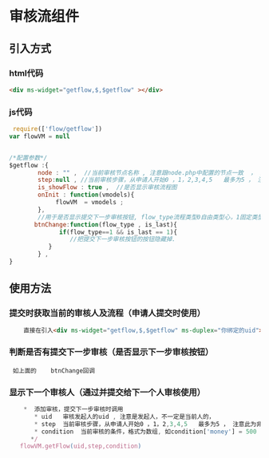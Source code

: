 # 审核流组件

## 引入方式

### html代码
````html
<div ms-widget="getflow,$,$getflow" ></div>
````



### js代码
````js
 require(['flow/getflow'])
var flowVM = null


/*配置参数*/
$getflow :{
        node : "" ,  //当前审核节点名称 , 注意跟node.php中配置的节点一致  ， 注意此为非常关键参数
        step:null , //当前审核步骤，从申请人开始0 ，1，2,3,4,5   最多为5 ， 注意此为非常关键参数
        is_showFlow : true ,  //是否显示审核流程图
        onInit : function(vmodels){
             flowVM  = vmodels ; 
        },
        //用于是否显示提交下一步审核按钮, flow_type流程类型0自由类型心，1固定类型，is_last是否最后一个人，1是，0否，为1时就没有提交给下一个人审核的按钮了！！！！！！
       btnChange:function(flow_type , is_last){
              if(flow_type==1 && is_last == 1){
                 //把提交下一步审核按钮的按钮隐藏掉.
           }
        } ,     
}
````


## 使用方法

### 提交时获取当前的审核人及流程（申请人提交时使用）
````html
    直接在引入<div ms-widget="getflow,$,$getflow" ms-duplex="你绑定的uid"></div>
````
### 判断是否有提交下一步审核（是否显示下一步审核按钮）
     如上面的    btnChange回调

### 显示下一个审核人（通过并提交给下一个人审核使用）
````js
    *  添加审核，提交下一步审核时调用
       * uid   审核发起人的uid , 注意是发起人，不一定是当前人的，
       * step  当前审核步骤，从申请人开始0 ，1，2,3,4,5   最多为5 ， 注意此为非常关键参数
       * condition  当前审核的条件，格式为数组, 如condition['money'] = 500 ， condition['number'] = 20
      */  
   flowVM.getFlow(uid,step,condition)  
                  
````
